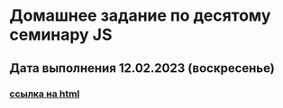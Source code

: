 # Домашнее задание по деcятому семинару JS

## Дата выполнения 12.02.2023 (воскресенье)



### [ссылка на html](https://olegsamy.github.io/9DZ_JS/index.html) 
